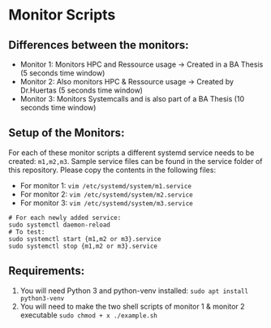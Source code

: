 # Monitor Scripts 

## Differences between the monitors:
* Monitor 1: Monitors HPC and Ressource usage -> Created in a BA Thesis (5 seconds time window)
* Monitor 2: Also monitors HPC & Ressource usage -> Created by Dr.Huertas (5 seconds time window)
* Monitor 3: Monitors Systemcalls and is also part of a BA Thesis (10 seconds time window)


## Setup of the Monitors:
For each of these monitor scripts a different systemd service needs to be created: `m1,m2,m3`.
Sample service files can be found in the service folder of this repository. Please copy the contents in the following files:
* For monitor 1: `vim /etc/systemd/system/m1.service`
* For monitor 2: `vim /etc/systemd/system/m2.service`
* For monitor 3: `vim /etc/systemd/system/m3.service`

```
# For each newly added service:
sudo systemctl daemon-reload
# To test:
sudo systemctl start {m1,m2 or m3}.service
sudo systemctl stop {m1,m2 or m3}.service
```

## Requirements:
1. You will need Python 3 and python-venv installed: `sudo apt install python3-venv` 
2. You will need to make the two shell scripts of monitor 1 & monitor 2 executable `sudo chmod + x ./example.sh`


